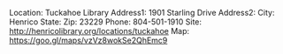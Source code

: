 Location: Tuckahoe Library
Address1: 1901 Starling Drive
Address2: 
City: Henrico
State: 
Zip: 23229
Phone: 804-501-1910
Site: http://henricolibrary.org/locations/tuckahoe
Map: https://goo.gl/maps/vzVz8wokSe2QhEmc9